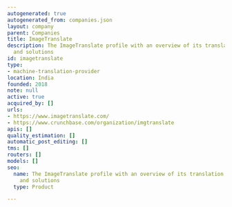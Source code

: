 ```yaml
---
autogenerated: true
autogenerated_from: companies.json
layout: company
parent: Companies
title: ImageTranslate
description: The ImageTranslate profile with an overview of its translation technologies
  and solutions
id: imagetranslate
type:
- machine-translation-provider
location: India
founded: 2018
note: null
active: true
acquired_by: []
urls:
- https://www.imagetranslate.com/
- https://www.crunchbase.com/organization/imgtranslate
apis: []
quality_estimation: []
automatic_post_editing: []
tms: []
routers: []
models: []
seo:
  name: The ImageTranslate profile with an overview of its translation technologies
    and solutions
  type: Product

---
```


